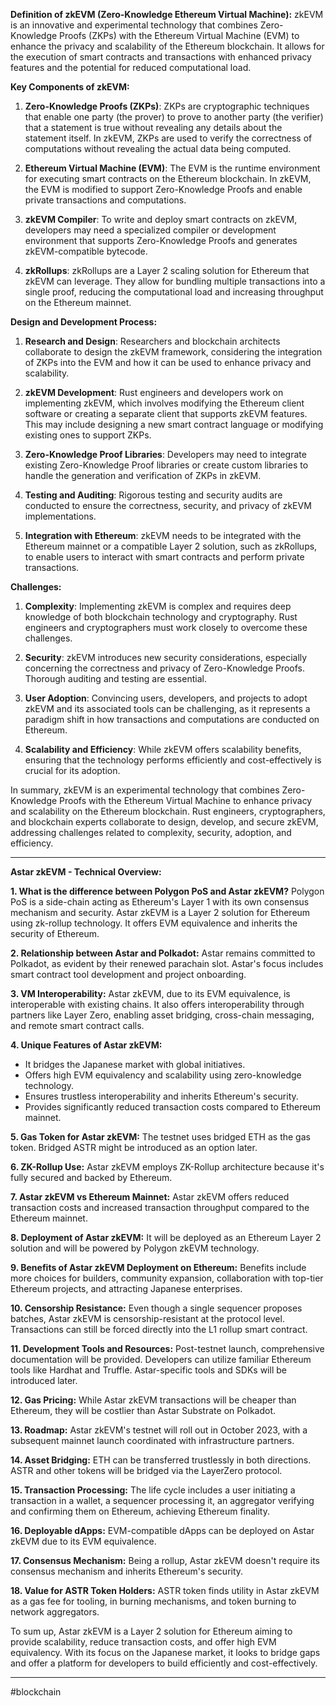 **Definition of zkEVM (Zero-Knowledge Ethereum Virtual Machine):** zkEVM is an innovative and experimental technology that combines Zero-Knowledge Proofs (ZKPs) with the Ethereum Virtual Machine (EVM) to enhance the privacy and scalability of the Ethereum blockchain. It allows for the execution of smart contracts and transactions with enhanced privacy features and the potential for reduced computational load.

**Key Components of zkEVM:**

1. **Zero-Knowledge Proofs (ZKPs)**: ZKPs are cryptographic techniques that enable one party (the prover) to prove to another party (the verifier) that a statement is true without revealing any details about the statement itself. In zkEVM, ZKPs are used to verify the correctness of computations without revealing the actual data being computed.
    
2. **Ethereum Virtual Machine (EVM)**: The EVM is the runtime environment for executing smart contracts on the Ethereum blockchain. In zkEVM, the EVM is modified to support Zero-Knowledge Proofs and enable private transactions and computations.
    
3. **zkEVM Compiler**: To write and deploy smart contracts on zkEVM, developers may need a specialized compiler or development environment that supports Zero-Knowledge Proofs and generates zkEVM-compatible bytecode.
    
4. **zkRollups**: zkRollups are a Layer 2 scaling solution for Ethereum that zkEVM can leverage. They allow for bundling multiple transactions into a single proof, reducing the computational load and increasing throughput on the Ethereum mainnet.
    

**Design and Development Process:**

1. **Research and Design**: Researchers and blockchain architects collaborate to design the zkEVM framework, considering the integration of ZKPs into the EVM and how it can be used to enhance privacy and scalability.
    
2. **zkEVM Development**: Rust engineers and developers work on implementing zkEVM, which involves modifying the Ethereum client software or creating a separate client that supports zkEVM features. This may include designing a new smart contract language or modifying existing ones to support ZKPs.
    
3. **Zero-Knowledge Proof Libraries**: Developers may need to integrate existing Zero-Knowledge Proof libraries or create custom libraries to handle the generation and verification of ZKPs in zkEVM.
    
4. **Testing and Auditing**: Rigorous testing and security audits are conducted to ensure the correctness, security, and privacy of zkEVM implementations.
    
5. **Integration with Ethereum**: zkEVM needs to be integrated with the Ethereum mainnet or a compatible Layer 2 solution, such as zkRollups, to enable users to interact with smart contracts and perform private transactions.
    

**Challenges:**

1. **Complexity**: Implementing zkEVM is complex and requires deep knowledge of both blockchain technology and cryptography. Rust engineers and cryptographers must work closely to overcome these challenges.
    
2. **Security**: zkEVM introduces new security considerations, especially concerning the correctness and privacy of Zero-Knowledge Proofs. Thorough auditing and testing are essential.
    
3. **User Adoption**: Convincing users, developers, and projects to adopt zkEVM and its associated tools can be challenging, as it represents a paradigm shift in how transactions and computations are conducted on Ethereum.
    
4. **Scalability and Efficiency**: While zkEVM offers scalability benefits, ensuring that the technology performs efficiently and cost-effectively is crucial for its adoption.
    

In summary, zkEVM is an experimental technology that combines Zero-Knowledge Proofs with the Ethereum Virtual Machine to enhance privacy and scalability on the Ethereum blockchain. Rust engineers, cryptographers, and blockchain experts collaborate to design, develop, and secure zkEVM, addressing challenges related to complexity, security, adoption, and efficiency.

---
**Astar zkEVM - Technical Overview:**

**1. What is the difference between Polygon PoS and Astar zkEVM?** Polygon PoS is a side-chain acting as Ethereum's Layer 1 with its own consensus mechanism and security. Astar zkEVM is a Layer 2 solution for Ethereum using zk-rollup technology. It offers EVM equivalence and inherits the security of Ethereum.

**2. Relationship between Astar and Polkadot:** Astar remains committed to Polkadot, as evident by their renewed parachain slot. Astar's focus includes smart contract tool development and project onboarding.

**3. VM Interoperability:** Astar zkEVM, due to its EVM equivalence, is interoperable with existing chains. It also offers interoperability through partners like Layer Zero, enabling asset bridging, cross-chain messaging, and remote smart contract calls.

**4. Unique Features of Astar zkEVM:**

- It bridges the Japanese market with global initiatives.
- Offers high EVM equivalency and scalability using zero-knowledge technology.
- Ensures trustless interoperability and inherits Ethereum's security.
- Provides significantly reduced transaction costs compared to Ethereum mainnet.

**5. Gas Token for Astar zkEVM:** The testnet uses bridged ETH as the gas token. Bridged ASTR might be introduced as an option later.

**6. ZK-Rollup Use:** Astar zkEVM employs ZK-Rollup architecture because it's fully secured and backed by Ethereum.

**7. Astar zkEVM vs Ethereum Mainnet:** Astar zkEVM offers reduced transaction costs and increased transaction throughput compared to the Ethereum mainnet.

**8. Deployment of Astar zkEVM:** It will be deployed as an Ethereum Layer 2 solution and will be powered by Polygon zkEVM technology.

**9. Benefits of Astar zkEVM Deployment on Ethereum:** Benefits include more choices for builders, community expansion, collaboration with top-tier Ethereum projects, and attracting Japanese enterprises.

**10. Censorship Resistance:** Even though a single sequencer proposes batches, Astar zkEVM is censorship-resistant at the protocol level. Transactions can still be forced directly into the L1 rollup smart contract.

**11. Development Tools and Resources:** Post-testnet launch, comprehensive documentation will be provided. Developers can utilize familiar Ethereum tools like Hardhat and Truffle. Astar-specific tools and SDKs will be introduced later.

**12. Gas Pricing:** While Astar zkEVM transactions will be cheaper than Ethereum, they will be costlier than Astar Substrate on Polkadot.

**13. Roadmap:** Astar zkEVM's testnet will roll out in October 2023, with a subsequent mainnet launch coordinated with infrastructure partners.

**14. Asset Bridging:** ETH can be transferred trustlessly in both directions. ASTR and other tokens will be bridged via the LayerZero protocol.

**15. Transaction Processing:** The life cycle includes a user initiating a transaction in a wallet, a sequencer processing it, an aggregator verifying and confirming them on Ethereum, achieving Ethereum finality.

**16. Deployable dApps:** EVM-compatible dApps can be deployed on Astar zkEVM due to its EVM equivalence.

**17. Consensus Mechanism:** Being a rollup, Astar zkEVM doesn't require its consensus mechanism and inherits Ethereum's security.

**18. Value for ASTR Token Holders:** ASTR token finds utility in Astar zkEVM as a gas fee for tooling, in burning mechanisms, and token burning to network aggregators.

To sum up, Astar zkEVM is a Layer 2 solution for Ethereum aiming to provide scalability, reduce transaction costs, and offer high EVM equivalency. With its focus on the Japanese market, it looks to bridge gaps and offer a platform for developers to build efficiently and cost-effectively.

---
#blockchain 